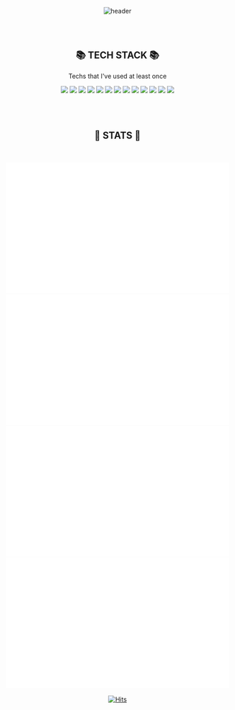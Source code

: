 <div align="center">


![header](https://capsule-render.vercel.app/api?type=rounded&color=1B4D73&height=300&section=header&text=KyeongYeon%20Kim&fontSize=80&fontColor=FFFFFF)


<br/>
<br/>
<!-- badge -->
  
  <h2>📚 TECH STACK 📚</h2>

Techs that I've used at least once 

<img src="https://img.shields.io/badge/r-#276DC3?style=for-the-badge&logo=python&logoColor=white">
<img src="https://img.shields.io/badge/python-3776AB?style=for-the-badge&logo=python&logoColor=white">
<img src="https://img.shields.io/badge/c++-00599C?style=flat-square&logo=c%2B%2B&logoColor=white"/>
<img src="https://img.shields.io/badge/Java-007396?style=flat-square&logo=Java&logoColor=white"/>
<img src="https://img.shields.io/badge/JavaScript-F7DF1E?style=flat-square&logo=JavaScript&logoColor=black"/>
<img src="https://img.shields.io/badge/HTML-E34F26?style=flat-square&logo=HTML5&logoColor=white"/>
<img src="https://img.shields.io/badge/CSS-1572B6?style=flat-square&logo=CSS3&logoColor=white"/>
<img src="https://img.shields.io/badge/MySQL-4479A1?style=flat-square&logo=MySQL&logoColor=white"/>
<img src="https://img.shields.io/badge/Spring-6DB33F?style=flat-square&logo=Spring&logoColor=white"/>
<img src="https://img.shields.io/badge/github-181717?style=flat-square&logo=github&logoColor=white">
<img src="https://img.shields.io/badge/git-F05032?style=flat-square&logo=git&logoColor=white">
<img src="https://img.shields.io/badge/Illustrator-FF9A00?style=flat-square&logo=AdobeIllustrator&logoColor=white"/>
<img src="https://img.shields.io/badge/QGIS-589632?style=flat-square&logo=Qgis&logoColor=white">
  
 
  
  
  
<br/>
<br/>
<br/>
<br/>
 
  <h2>💪 STATS 💪</h2> 
  
 <!-- GitHub Stats -->
  <br/>
  
![](https://raw.githubusercontent.com/kyeongyeon-kim/github-stats/master/generated/overview.svg#gh-dark-mode-only)
![](https://raw.githubusercontent.com/kyeongyeon-kim/github-stats/master/generated/overview.svg#gh-light-mode-only)
![](https://raw.githubusercontent.com/kyeongyeon-kim/github-stats/master/generated/languages.svg#gh-dark-mode-only)
![](https://raw.githubusercontent.com/kyeongyeon-kim/github-stats/master/generated/languages.svg#gh-light-mode-only)

[![Hits](https://hits.seeyoufarm.com/api/count/incr/badge.svg?url=https%3A%2F%2Fgithub.com%2Fkyeongyeon-kim&count_bg=%23B9D7EA&title_bg=%23555555&icon=smugmug.svg&icon_color=%23E7E7E7&title=hits&edge_flat=false)](https://hits.seeyoufarm.com)


</div>
